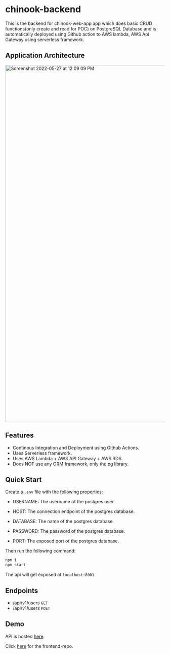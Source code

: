 # chinook-backend
This is the backend for chinook-web-app app which does basic CRUD functions(only create and read for POC) on PostgreSQL Database and is automatically deployed using Github action to AWS lambda, AWS Api Gateway using serverless framework.

## Application Architecture
<img width="1126" alt="Screenshot 2022-05-27 at 12 09 09 PM" src="https://user-images.githubusercontent.com/54775196/170645119-f1a34aaf-d8ce-4913-a3c6-4417184904a5.png">

## Features

- Continous Integration and Deployment using Github Actions.
- Uses Serverless framework.
- Uses AWS Lambda +  AWS API Gateway + AWS RDS.
- Does NOT use any ORM framework, only the pg library.

## Quick Start

Create a `.env` file with the following properties:

- USERNAME: The username of the postgres user.

- HOST: The connection endpoint of the postgres database.

- DATABASE: The name of the postgres database.

- PASSWORD: The password of the postgres database.

- PORT: The exposed port of the postgres database.

Then run the following command:

```bash
npm i
npm start
```
The api will get exposed at `localhost:8001`.


## Endpoints

- /api/v1/users `GET`
- /api/v1/users  `POST`

## Demo
API is hosted [here](https://7bxeljut40.execute-api.ap-south-1.amazonaws.com/dev/api/v1/users).

Click [here](https://github.com/Apra487/chinook-poc-web-app) for the frontend-repo.


